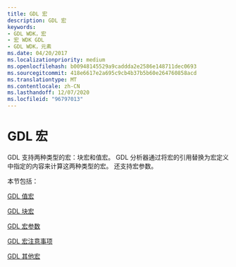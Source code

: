 ```yaml
---
title: GDL 宏
description: GDL 宏
keywords:
- GDL WDK，宏
- 宏 WDK GDL
- GDL WDK，元素
ms.date: 04/20/2017
ms.localizationpriority: medium
ms.openlocfilehash: b00948145529a9caddda2e2586e148711dec0693
ms.sourcegitcommit: 418e6617e2a695c9cb4b37b5b60e264760858acd
ms.translationtype: MT
ms.contentlocale: zh-CN
ms.lasthandoff: 12/07/2020
ms.locfileid: "96797013"
---
```

# <a name="gdl-macros"></a>GDL 宏


GDL 支持两种类型的宏：块宏和值宏。 GDL 分析器通过将宏的引用替换为宏定义中指定的内容来计算这两种类型的宏。 还支持宏参数。

本节包括：

[GDL 值宏](gdl-value-macros.md)

[GDL 块宏](gdl-block-macros.md)

[GDL 宏参数](gdl-macro-arguments.md)

[GDL 宏注意事项](gdl-macro-considerations.md)

[GDL 其他宏](gdl-miscellaneous-macros.md)

 

 




